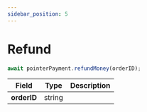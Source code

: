 ```yaml
---
sidebar_position: 5
---
```


# Refund

```typescript title="Withdraw Money"
await pointerPayment.refundMoney(orderID);
```

| Field       | Type   | Description |
| ----------- | ------ | ----------- |
| **orderID** | string |             |
